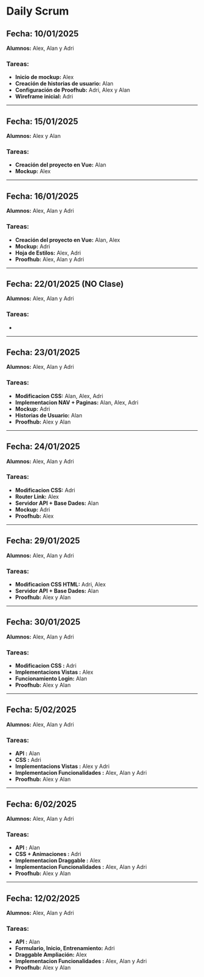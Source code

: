 # Daily Scrum

## **Fecha:** 10/01/2025  
**Alumnos:** Alex, Alan y Adri

### **Tareas:**  
- **Inicio de mockup:** Alex  
- **Creación de historias de usuario:** Alan  
- **Configuración de Proofhub:** Adri, Alex y Alan  
- **Wireframe inicial:** Adri

---

## **Fecha:** 15/01/2025  
**Alumnos:** Alex y Alan

### **Tareas:**  
- **Creación del proyecto en Vue:** Alan  
- **Mockup:** Alex

---

## **Fecha:** 16/01/2025  
**Alumnos:** Alex, Alan y Adri

### **Tareas:**  
- **Creación del proyecto en Vue:** Alan, Alex  
- **Mockup:** Adri
- **Hoja de Estilos:** Alex, Adri
- **Proofhub:** Alex, Alan y Adri

---

## **Fecha:** 22/01/2025 (NO Clase)
**Alumnos:** Alex, Alan y Adri

### **Tareas:**  
- 

---

## **Fecha:** 23/01/2025  
**Alumnos:** Alex, Alan y Adri

### **Tareas:**  
- **Modificacion CSS:** Alan, Alex, Adri 
- **Implementacion NAV + Paginas:** Alan, Alex, Adri 
- **Mockup:** Adri
- **Historias de Usuario:** Alan
- **Proofhub:** Alex y Alan

---

## **Fecha:** 24/01/2025  
**Alumnos:** Alex, Alan y Adri

### **Tareas:**  
- **Modificacion CSS:** Adri 
- **Router Link:** Alex
- **Servidor API + Base Dades:** Alan
- **Mockup:** Adri
- **Proofhub:** Alex 

---

## **Fecha:** 29/01/2025  
**Alumnos:** Alex, Alan y Adri

### **Tareas:**  
- **Modificacion CSS HTML:** Adri, Alex
- **Servidor API + Base Dades:** Alan
- **Proofhub:** Alex y Alan

---

## **Fecha:** 30/01/2025  
**Alumnos:** Alex, Alan y Adri

### **Tareas:**  
- **Modificacion CSS :** Adri
- **Implementacions Vistas :** Alex
- **Funcionamiento Login:** Alan
- **Proofhub:** Alex y Alan

---

## **Fecha:** 5/02/2025  
**Alumnos:** Alex, Alan y Adri

### **Tareas:**  
- **API :** Alan
- **CSS :** Adri
- **Implementacions Vistas :** Alex y Adri
- **Implementacion Funcionalidades :** Alex, Alan y Adri
- **Proofhub:** Alex y Alan

---

## **Fecha:** 6/02/2025  
**Alumnos:** Alex, Alan y Adri

### **Tareas:**  
- **API :** Alan
- **CSS + Animaciones :** Adri
- **Implementacion Draggable :** Alex
- **Implementacion Funcionalidades :** Alex, Alan y Adri
- **Proofhub:** Alex y Alan

---

## **Fecha:** 12/02/2025  
**Alumnos:** Alex, Alan y Adri

### **Tareas:**  
- **API :** Alan
- **Formulario, Inicio, Entrenamiento:** Adri
- **Draggable Ampliación:** Alex
- **Implementacion Funcionalidades :** Alex, Alan y Adri
- **Proofhub:** Alex y Alan
